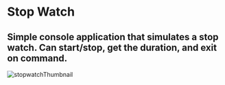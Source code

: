 # Stop Watch

## Simple console application that simulates a stop watch. Can start/stop, get the duration, and exit on command.


![stopwatchThumbnail](https://github.com/gritNgo/stop-watch/assets/136725041/7739c4ed-ef9c-4f14-b0ff-c112194f833a)
